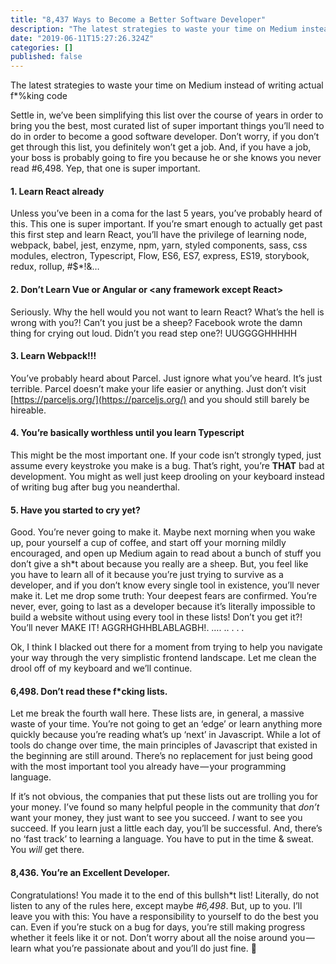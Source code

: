 ```yaml
---
title: "8,437 Ways to Become a Better Software Developer"
description: "The latest strategies to waste your time on Medium instead of writing actual f*%king code"
date: "2019-06-11T15:27:26.324Z"
categories: []
published: false
---
```


The latest strategies to waste your time on Medium instead of writing actual f\*%king code

Settle in, we’ve been simplifying this list over the course of years in order to bring you the best, most curated list of super important things you’ll need to do in order to become a good software developer. Don’t worry, if you don’t get through this list, you definitely won’t get a job. And, if you have a job, your boss is probably going to fire you because he or she knows you never read #6,498. Yep, that one is super important.

#### 1\. Learn React already

Unless you’ve been in a coma for the last 5 years, you’ve probably heard of this. This one is super important. If you’re smart enough to actually get past this first step and learn React, you’ll have the privilege of learning node, webpack, babel, jest, enzyme, npm, yarn, styled components, sass, css modules, electron, Typescript, Flow, ES6, ES7, express, ES19, storybook, redux, rollup, #$\*!&…

#### 2\. Don’t Learn Vue or Angular or <any framework except React>

Seriously. Why the hell would you not want to learn React? What’s the hell is wrong with you?! Can’t you just be a sheep? Facebook wrote the damn thing for crying out loud. Didn’t you read step one?! UUGGGGHHHHH

#### 3\. Learn Webpack!!!

You’ve probably heard about Parcel. Just ignore what you’ve heard. It’s just terrible. Parcel doesn’t make your life easier or anything. Just don’t visit [https://parceljs.org/](https://parceljs.org/) and you should still barely be hireable.

#### 4\. You’re basically worthless until you learn Typescript

This might be the most important one. If your code isn’t strongly typed, just assume every keystroke you make is a bug. That’s right, you’re **THAT** bad at development. You might as well just keep drooling on your keyboard instead of writing bug after bug you neanderthal.

#### 5\. Have you started to cry yet?

Good. You’re never going to make it. Maybe next morning when you wake up, pour yourself a cup of coffee, and start off your morning mildly encouraged, and open up Medium again to read about a bunch of stuff you don’t give a sh\*t about because you really are a sheep. But, you feel like you have to learn all of it because you’re just trying to survive as a developer, and if you don’t know every single tool in existence, you’ll never make it. Let me drop some truth: Your deepest fears are confirmed. You’re never, ever, going to last as a developer because it’s literally impossible to build a website without using every tool in these lists! Don’t you get it?! You’ll never MAKE IT! AGGRHGHHBLABLAGBH!. …. .. . . .

Ok, I think I blacked out there for a moment from trying to help you navigate your way through the very simplistic frontend landscape. Let me clean the drool off of my keyboard and we’ll continue.

#### 6,498. Don’t read these f\*cking lists.

Let me break the fourth wall here. These lists are, in general, a massive waste of your time. You’re not going to get an ‘edge’ or learn anything more quickly because you’re reading what’s up ‘next’ in Javascript. While a lot of tools do change over time, the main principles of Javascript that existed in the beginning are still around. There’s no replacement for just being good with the most important tool you already have — your programming language.

If it’s not obvious, the companies that put these lists out are trolling you for your money. I’ve found so many helpful people in the community that _don’t_ want your money, they just want to see you succeed. _I_ want to see you succeed. If you learn just a little each day, you’ll be successful. And, there’s no ‘fast track’ to learning a language. You have to put in the time & sweat. You _will_ get there.

#### 8,436. You’re an Excellent Developer.

Congratulations! You made it to the end of this bullsh\*t list! Literally, do not listen to any of the rules here, except maybe _#6,498_. But, up to you. I’ll leave you with this: You have a responsibility to yourself to do the best you can. Even if you’re stuck on a bug for days, you’re still making progress whether it feels like it or not. Don’t worry about all the noise around you — learn what you’re passionate about and you’ll do just fine. 💯
